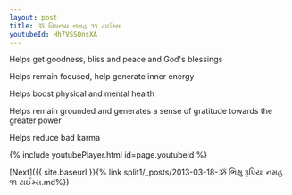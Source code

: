 ```yaml
---
layout: post
title: ૐ વિપનય નમહ ૧૧ ટાઈમ્સ
youtubeId: Hh7VSSQnsXA
---
```

 
 
Helps get goodness, bliss and peace and God's blessings
 
Helps remain focused, help generate inner energy 
 
Helps boost physical and mental health 
 
Helps remain grounded and generates a sense of gratitude towards the greater power 
 
Helps reduce bad karma
 
 
 
 


{% include youtubePlayer.html id=page.youtubeId %}
 
[Next]({{ site.baseurl }}{% link  split1/_posts/2013-03-18-ૐ ભિક્ષુ રૂપિયા નમહ ૧૧ ટાઈમ્સ.md%})
 

